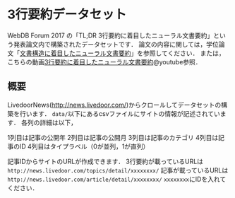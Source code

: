# 3行要約データセット
WebDB Forum 2017 の「TL;DR 3行要約に着目したニューラル文書要約」という発表論文内で構築されたデータセットです．
論文の内容に関しては，学位論文「[文書構造に着目したニューラル文書要約](http://cl.sd.tmu.ac.jp/~komachi/thesis/2017-mthesis-kodaira.pdf)」を参照してください．
または，こちらの動画[3行要約に着目したニューラル文書要約](https://youtu.be/cEDj0WgkTbM)@youtube参照．

## 概要
LivedoorNews(http://news.livedoor.com/)からクロールしてデータセットの構築を行います．
`data/`以下にあるcsvファイルにサイトの情報が記述されています．
各列の詳細は以下，

1列目は記事の公開年
2列目は記事の公開月
3列目は記事のカテゴリ
4列目は記事のID
4列目はタイプラベル（0が並列，1が直列）

記事IDからサイトのURLが作成できます．
3行要約が載っているURLは
```http://news.livedoor.com/topics/detail/xxxxxxxx/```
記事が載っているURLは
```http://news.livedoor.com/article/detail/xxxxxxxx/```
`xxxxxxxx`にIDを入れてください．
　
